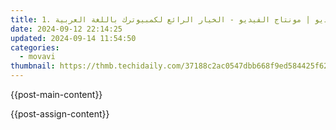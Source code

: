 ```yaml
---
title: 1. أفضل محسن فيديو | مونتاج الفيديو - الخيار الرائع لكمبيوترك باللغة العربية
date: 2024-09-12 22:14:25
updated: 2024-09-14 11:54:50
categories:
  - movavi
thumbnail: https://thmb.techidaily.com/37188c2ac0547dbb668f9ed584425f62c5411d081b5606c8c487c2ccf4f6d577.jpg
---
```


{{post-main-content}}

<ins class="adsbygoogle"
     style="display:block"
     data-ad-format="autorelaxed"
     data-ad-client="ca-pub-7571918770474297"
     data-ad-slot="1223367746"></ins>

{{post-assign-content}}

<ins class="adsbygoogle"
     style="display:block"
     data-ad-client="ca-pub-7571918770474297"
     data-ad-slot="8358498916"
     data-ad-format="auto"
     data-full-width-responsive="true"></ins>
